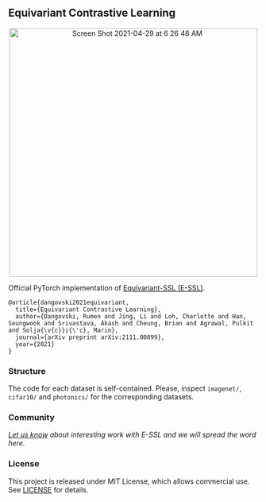 Equivariant Contrastive Learning
---------------------------------------------------------------

<p align="center">
  <img width="500" alt="Screen Shot 2021-04-29 at 6 26 48 AM" src="https://user-images.githubusercontent.com/19780421/147092159-ae66ba81-8f1d-4e1b-adaf-f104aa13bdd1.png">
</p>

Official PyTorch implementation of [Equivariant-SSL (E-SSL)](https://arxiv.org/abs/2111.00899).

```
@article{dangovski2021equivariant,
  title={Equivariant Contrastive Learning},
  author={Dangovski, Rumen and Jing, Li and Loh, Charlotte and Han, Seungwook and Srivastava, Akash and Cheung, Brian and Agrawal, Pulkit and Solja{\v{c}}i{\'c}, Marin},
  journal={arXiv preprint arXiv:2111.00899},
  year={2021}
}
```

### Structure

The code for each dataset is self-contained. Please, inspect `imagenet/`, `cifar10/` and `photonics/` for the
corresponding datasets.

### Community

*[Let us know](mailto:rumenrd@mit.edu,ljing@fb.com,cloh@mit.edu,sh3264@columbia.edu,akashsri@mit.edu,cheungb@mit.edu,pulkitag@mit.edu,soljacic@mit.edu?subject=[GitHub]%20E-SSL%20)
about interesting work with E-SSL and we will spread the word here.*

### License

This project is released under MIT License, which allows commercial use. See [LICENSE](LICENSE) for details.